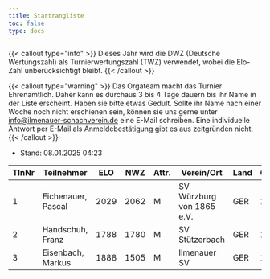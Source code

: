 ```yaml
---
title: Startrangliste
toc: false
type: docs
---
```


{{< callout type="info" >}}
Dieses Jahr wird die DWZ (Deutsche Wertungszahl) als Turnierwertungszahl (TWZ) verwendet, wobei die Elo-Zahl unberücksichtigt bleibt.
{{< /callout >}}

{{< callout type="warning" >}}
Das Orgateam macht das Turnier Ehrenamtlich. Daher kann es durchaus 3 bis 4 Tage dauern bis ihr Name in der Liste erscheint. Haben sie bitte etwas Gedult. Sollte ihr Name nach einer Woche noch nicht erschienen sein, können sie uns gerne unter [info@ilmenauer-schachverein.de](mailto:info@ilmenauer-schachverein.de) eine E-Mail schreiben. Eine individuelle Antwort per E-Mail als Anmeldebestätigung gibt es aus zeitgründen nicht.
{{< /callout >}}


- Stand: 08.01.2025 04:23

| TlnNr | Teilnehmer          | ELO  | NWZ  | Attr. | Verein/Ort                 | Land | Geburt | FideKenn. | PKZ       |
|-------|----------------------|------|------|-------|----------------------------|------|--------|-----------|-----------|
| 1     | Eichenauer, Pascal   | 2029 | 2062 | M     | SV Würzburg von 1865 e.V.  | GER  | 1999   | 12991848  | 10276112  |
| 2     | Handschuh, Franz     | 1788 | 1780 | M     | SV Stützerbach             | GER  | 1948   | 34602615  | 10073513  |
| 3     | Eisenbach, Markus    | 1888 | 1505 | M     | Ilmenauer SV               | GER  | 1984   | 34663630  | 10043553  |
